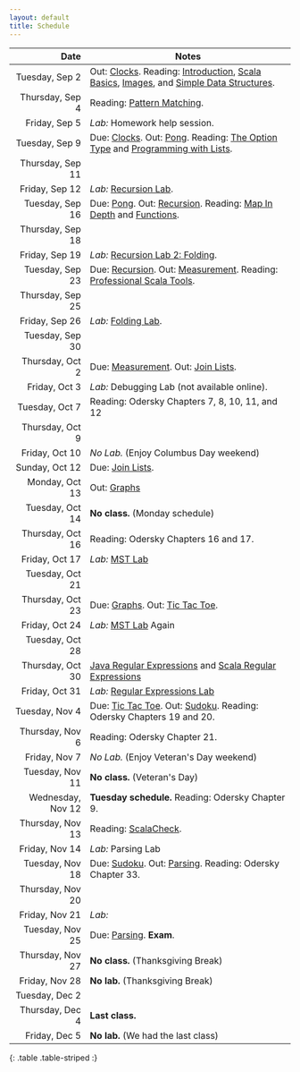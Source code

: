 ```yaml
---
layout: default
title: Schedule
---
```


| Date              | Notes                                                                                           |
|------------------:|-------------------------------------------------------------------------------------------------|
| Tuesday, Sep 2    | Out: [Clocks]. Reading: [Introduction], [Scala Basics], [Images], and [Simple Data Structures]. |
| Thursday, Sep 4   | Reading: [Pattern Matching].                                                                    |
| Friday, Sep 5     | *Lab:* Homework help session.                                                                   |
| Tuesday, Sep 9    | Due: [Clocks]. Out: [Pong]. Reading: [The Option Type] and [Programming with Lists].            |
| Thursday, Sep 11  |                                                                                                 |
| Friday, Sep 12    | *Lab:* [Recursion Lab].                                                                         |
| Tuesday, Sep 16   | Due: [Pong]. Out: [Recursion]. Reading: [Map In Depth] and [Functions].                         |
| Thursday, Sep 18  |                                                                                                 |
| Friday, Sep 19    | *Lab:* [Recursion Lab 2: Folding].                                                              |
| Tuesday, Sep 23   | Due: [Recursion]. Out: [Measurement]. Reading: [Professional Scala Tools].                      |
| Thursday, Sep 25  |                                                                                                 |
| Friday, Sep 26    | *Lab:* [Folding Lab](../hw/folding_lab).                                                        |
| Tuesday, Sep 30   |                                                                                                 |
| Thursday, Oct 2   | Due: [Measurement]. Out: [Join Lists].                                                          |
| Friday, Oct 3     | *Lab:* Debugging Lab (not available online).                                                    |
| Tuesday, Oct 7    | Reading: Odersky Chapters 7, 8, 10, 11, and 12                                                  |
| Thursday, Oct 9   |                                                                                                 |
| Friday, Oct 10    | *No Lab.* (Enjoy Columbus Day weekend)                                                          |
| Sunday, Oct 12    | Due: [Join Lists].                                                                              |
| Monday, Oct 13    | Out: [Graphs]                                                                                   |
| Tuesday, Oct 14   | **No class.** (Monday schedule)                                                                 |
| Thursday, Oct 16  | Reading: Odersky Chapters 16 and 17.                                                            |
| Friday, Oct 17    | *Lab:* [MST Lab]                                                                                |
| Tuesday, Oct 21   |                                                                                                 |
| Thursday, Oct 23  | Due: [Graphs]. Out: [Tic Tac Toe].                                                              |
| Friday, Oct 24    | *Lab:* [MST Lab] Again                                                                          |
| Tuesday, Oct 28   |                                                                                                 |
| Thursday, Oct 30  | [Java Regular Expressions] and [Scala Regular Expressions]                                      |
| Friday, Oct 31    | *Lab:* [Regular Expressions Lab]                                                                |
| Tuesday, Nov 4    | Due: [Tic Tac Toe]. Out: [Sudoku]. Reading: Odersky Chapters 19 and 20.                         |
| Thursday, Nov 6   | Reading: Odersky Chapter 21.                                                                    |
| Friday, Nov 7     | *No Lab.* (Enjoy Veteran's Day weekend)                                                         |
| Tuesday, Nov 11   | **No class.** (Veteran's Day)                                                                   |
| Wednesday, Nov 12 | **Tuesday schedule.** Reading: Odersky Chapter 9.                                               |
| Thursday, Nov 13  | Reading: [ScalaCheck].                                                                          |
| Friday, Nov 14    | *Lab:* Parsing Lab                                                                              |
| Tuesday, Nov 18   | Due: [Sudoku]. Out: [Parsing]. Reading: Odersky Chapter 33.                                     |
| Thursday, Nov 20  |                                                                                                 |
| Friday, Nov 21    | *Lab:*                                                                                          |
| Tuesday, Nov 25   | Due: [Parsing]. **Exam**.                                                                       |
| Thursday, Nov 27  | **No class.** (Thanksgiving Break)                                                              |
| Friday, Nov 28    | **No lab.** (Thanksgiving Break)                                                                |
| Tuesday, Dec 2    |                                                                                                 |
| Thursday, Dec 4   | **Last class.**                                                                                 |
| Friday, Dec 5     | **No lab.** (We had the last class)                                                             |
{: .table .table-striped :}

[Clocks]: ../hw/clocks
[Pong]: ../hw/pong
[Recursion]: ../hw/recursion
[Measurement]: ../hw/measurement
[Join Lists]: ../hw/joinlists
[Graphs]: ../hw/graphs
[HW6 (Maze)]: ../hw/maze
[HW8 (Social Network)]: ../hw/social
[HW11 (Scripting)]: ../hw/scripting
[Java Regular Expressions]: http://docs.oracle.com/javase/7/docs/api/java/util/regex/Pattern.html
[Scala Regular Expressions]: http://www.scala-lang.org/api/current/index.html#scala.util.matching.Regex
[Regular Expressions Lab]: ../hw/regex_lab
[Sudoku]: ../hw/sudoku
[Parsing]: ../hw/parsing

[Introduction]: ../reading/intro
[Scala Basics]: ../reading/scala-basics
[Images]: ../reading/images
[Simple Data Structures]: ../reading/simple-data
[Pattern Matching]: ../reading/pattern-matching
[Abstract Data Types]: ../reading/adt
[The Option Type]: ../reading/option
[Programming with Lists]: ../reading/lists
[Recursion Lab]: ../hw/recursion_lab
[Recursion Lab 2: Folding]: ../hw/folding_lab
[Professional Scala Tools]: ../reading/tools
[Map In Depth]: ../reading/map
[Functions]: ../reading/functions
[MST Lab]: ../hw/mst_lab
[Tic Tac Toe]: ../hw/tictactoe
[ScalaCheck]: https://github.com/rickynils/scalacheck/wiki/User-Guide